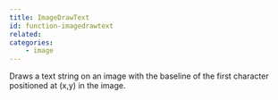 ```yaml
---
title: ImageDrawText
id: function-imagedrawtext
related:
categories:
    - image
---
```


Draws a text string on an image with the baseline of the first character positioned at (x,y) in the image.